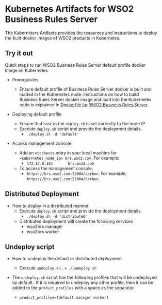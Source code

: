 # Kubernetes Artifacts for WSO2 Business Rules Server #
The Kuberneters Artifacts provides the resources and instructions to deploy the built docker images of WSO2 products in Kubernetes.

## Try it out
Quick steps to run WSO2 Business Rules Server default profile docker image on Kubernetes

* Prerequisites
    - Ensure default profile of Business Rules Server docker is built and loaded in the Kubernetes node.
    Instructions on how to build Business Rules Server docker image and load into the Kubernetes node is explained in [Dockerfile for WSO2 Business Rules Server](https://github.com/wso2/dockerfiles/blob/master/wso2brs/README.md#building-the-docker-images).

* Deploying default profile
    - Ensure that `host` in the `deploy.sh` is set correctly to the node IP  
    - Execute `deploy.sh` script and provide the deployment details.
        + `./deploy.sh -d 'default'`

* Access management console
    - Add an `etc/hosts` entry in your local machine for `<kubernetes_node_ip> brs.wso2.com`. For example:
        + `172.17.8.102       brs.wso2.com`
    - To access the management console.
        +  `https://brs.wso2.com:32004/carbon`. For example, `https://brs.wso2.com:32004/carbon`.

## Distributed Deployment

* How to deploy in a distributed manner
    - Execute `deploy.sh` script and provide the deployment details.
        + `./deploy.sh -d 'distributed'`
    - Distributed deployment will create the following services
        + wso2brs manager
        + wso2brs worker 
    
## Undeploy script

* How to undeploy the default or distributed deployment
    - Execute `undeploy.sh` .
          + `./undeploy.sh`

* The `undeploy.sh` script has the following profiles that will be undeployed by default.. If it is required to undeploy any other profile, then it can be added to the `product_profiles` with a space as the separator.
    - `product_profiles=(default manager worker)`
